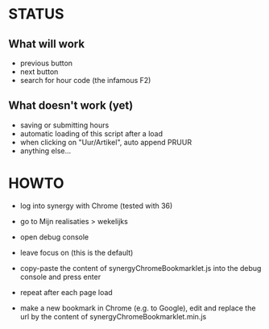 # STATUS

## What will work

* previous button
* next button
* search for hour code (the infamous F2)

## What doesn't work (yet)

* saving or submitting hours
* automatic loading of this script after a load
* when clicking on "Uur/Artikel", auto append PRUUR
* anything else...

# HOWTO

* log into synergy with Chrome (tested with 36)
* go to Mijn realisaties > wekelijks
* open debug console
* leave focus on <top frame> (this is the default)
* copy-paste the content of synergyChromeBookmarklet.js into the debug console and press enter
* repeat after each page load

* make a new bookmark in Chrome (e.g. to Google), edit and replace the url by the content of synergyChromeBookmarklet.min.js
